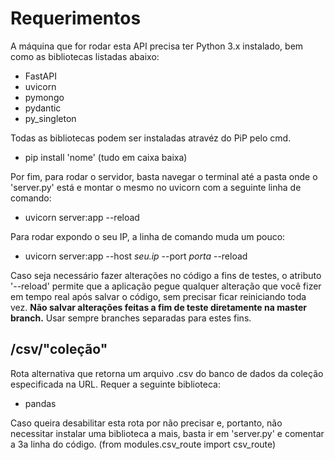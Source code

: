 # Requerimentos
A máquina que for rodar esta API precisa ter Python 3.x instalado, bem como as bibliotecas listadas abaixo:
* FastAPI
* uvicorn
* pymongo
* pydantic
* py_singleton

Todas as bibliotecas podem ser instaladas atravéz do PiP pelo cmd.
* pip install 'nome' (tudo em caixa baixa)

Por fim, para rodar o servidor, basta navegar o terminal até a pasta onde o 'server.py' está e montar o mesmo no uvicorn com a seguinte linha de comando:
* uvicorn server:app --reload

Para rodar expondo o seu IP, a linha de comando muda um pouco:
* uvicorn server:app --host *seu.ip* --port *porta* --reload

Caso seja necessário fazer alterações no código a fins de testes, o atributo '--reload' permite que a aplicação pegue qualquer alteração que você fizer em tempo real
após salvar o código, sem precisar ficar reiniciando toda vez.
**Não salvar alterações feitas a fim de teste diretamente na master branch.** Usar sempre branches separadas para estes fins.

## /csv/"coleção"
Rota alternativa que retorna um arquivo .csv do banco de dados da coleção especificada na URL. Requer a seguinte biblioteca:
* pandas

Caso queira desabilitar esta rota por não precisar e, portanto, não necessitar instalar uma biblioteca a mais, basta ir em 'server.py' e comentar a 3a linha do código. (from modules.csv_route import csv_route)
